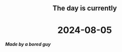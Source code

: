 <h2 align=center>The day is currently</h2>
<h1 align=center><!--TIME BEGIN-->2024-08-05<!--TIME END--></h1>
<h5>Made by a bored guy</h5>
